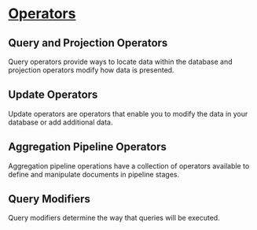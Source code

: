 # [Operators](https://docs.mongodb.com/manual/reference/operator/)

## Query and Projection Operators

Query operators provide ways to locate data within the database and projection operators modify how data is presented.

## Update Operators

Update operators are operators that enable you to modify the data in your database or add additional data.

## Aggregation Pipeline Operators

Aggregation pipeline operations have a collection of operators available to define and manipulate documents in pipeline stages.

## Query Modifiers

Query modifiers determine the way that queries will be executed.